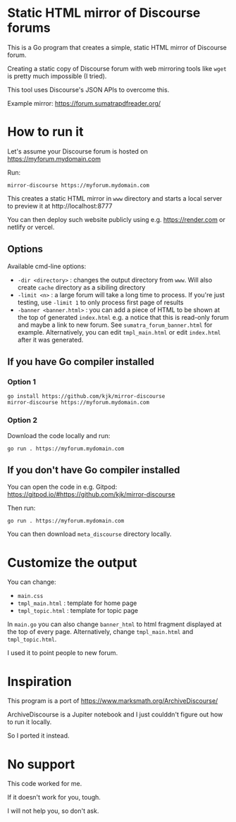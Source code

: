 # Static HTML mirror of Discourse forums

This is a Go program that creates a simple, static HTML mirror of Discourse forum.

Creating a static copy of Discourse forum with web mirroring tools like `wget` is pretty much impossible (I tried).

This tool uses Discourse's JSON APIs to overcome this.

Example mirror: https://forum.sumatrapdfreader.org/

# How to run it

Let's assume your Discourse forum is hosted on https://myforum.mydomain.com

Run:
```
mirror-discourse https://myforum.mydomain.com
```
This creates a static HTML mirror in `www` directory and starts a local server to preview it at http://localhost:8777

You can then deploy such website publicly using e.g. https://render.com or netlify or vercel.

## Options

Available cmd-line options:
* `-dir <directory>` : changes the output directory from `www`. Will also create `cache` directory as a sibiling directory
* `-limit <n>` : a large forum will take a long time to process. If you're just testing, use `-limit 1` to only process first page of results
* `-banner <banner.html>` : you can add a piece of HTML to be shown at the top of generated `index.html` e.g. a notice that this is read-only forum and maybe a link to new forum. See `sumatra_forum_banner.html` for example. Alternatively, you can edit `tmpl_main.html` or edit `index.html` after it was generated.

## If you have Go compiler installed

### Option 1

```
go install https://github.com/kjk/mirror-discourse
mirror-discourse https://myforum.mydomain.com
```

### Option 2

Download the code locally and run:
```
go run . https://myforum.mydomain.com
```

## If you don't have Go compiler installed

You can open the code in e.g. Gitpod: https://gitpod.io/#https://github.com/kjk/mirror-discourse

Then run:
```
go run . https://myforum.mydomain.com
```

You can then download `meta_discourse` directory locally.

# Customize the output

You can change:
* `main.css`
* `tmpl_main.html` : template for home page
* `tmpl_topic.html` : template for topic page

In `main.go` you can also change `banner_html` to html fragment displayed at the top of every page. Alternatively, change `tmpl_main.html` and `tmpl_topic.html`.

I used it to point people to new forum. 

# Inspiration

This program is a port of https://www.marksmath.org/ArchiveDiscourse/

ArchiveDiscourse is a Jupiter notebook and I just coulddn't figure out how to run it locally.

So I ported it instead.

# No support

This code worked for me.

If it doesn't work for you, tough.

I will not help you, so don't ask.
